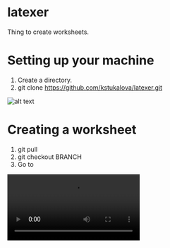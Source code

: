 # latexer
Thing to create worksheets.

# Setting up your machine
1. Create a directory.
2. git clone https://github.com/kstukalova/latexer.git

![alt text](https://github.com/kstukalova/latexer/blob/master/scripts/setting_up.gif "Logo Title Text 1")

# Creating a worksheet
1. git pull
2. git checkout BRANCH
3. Go to 

![alt text](https://github.com/kstukalova/latexer/blob/master/scripts/setting_up.mov "Logo Title Text 1")

